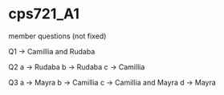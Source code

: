 # cps721_A1

member questions (not fixed)

Q1 -> Camillia and Rudaba

Q2 
    a -> Rudaba
    b -> Rudaba
    c -> Camillia

Q3 
    a -> Mayra
    b -> Camillia
    c -> Camillia and Mayra
    d -> Mayra

